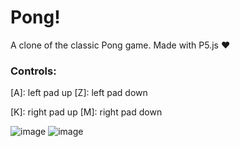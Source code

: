 # Pong!
A clone of the classic Pong game.
Made with P5.js ♥

### Controls:
[A]: left pad up
[Z]: left pad down

[K]: right pad up
[M]: right pad down


![image](https://user-images.githubusercontent.com/32071481/44246474-a6ea8880-a1de-11e8-9434-8619f7379ce9.png)
![image](https://user-images.githubusercontent.com/32071481/44246518-def1cb80-a1de-11e8-866e-fa985bf3637a.png)



